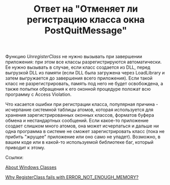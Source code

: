 ﻿---
title: "Ответ на \"Отменяет ли регистрацию класса окна PostQuitMessage\""
se.owner.user_id: 240512
se.owner.display_name: "MSDN.WhiteKnight"
se.owner.link: "https://ru.stackoverflow.com/users/240512/msdn-whiteknight"
se.answer_id: 820562
se.question_id: 820306
se.post_type: answer
se.is_accepted: True
---
<p>Функцию <em>UnregisterClass</em> не нужно вызывать при завершении приложения: при этом все классы разрегистрируются автоматически. Ее нужно вызывать в случае, если класс создается из DLL, перед выгрузкой DLL из памяти (если DLL была загружена через LoadLibrary и затем выгружается до завершения всего приложения). Если такой класс не разрегистрировать, память под него не будет освобождена, а также попытки обращения к его оконной процедуре положат всю программу с Access Violation.</p>

<p>Что касается ошибки при регистрации класса, популярная причина - исчерпание системной таблицы атомов, которая используется для хранения зарегистрированных оконных классов, форматов буфера обмена и нестандартных сообщений. Если какое-то приложение создает слишком много атомов, она может исчерпаться и дальше ни одна программа в системе не сможет зарегистрировать класс (пока не прибить "жрущее" приложение или оно само не упадет). Возможно, в вашем коде или в какой-то используемой библиотеке баг, который приводит к этому.</p>

<p>Ссылки:</p>

<p><a href="https://msdn.microsoft.com/en-us/library/windows/desktop/ms633574(v=vs.85).aspx#global" rel="nofollow noreferrer">About Windows Classes</a></p>

<p><a href="https://stackoverflow.com/questions/18893366/why-registerclass-fails-with-error-not-enough-memory">Why RegisterClass fails with ERROR_NOT_ENOUGH_MEMORY?
</a></p>
